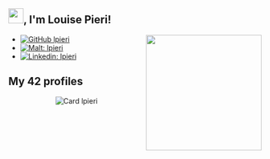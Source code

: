<h2><img src="https://media.giphy.com/media/MPxg9U887PS0B8XT4J/giphy.gif" width="30">, I'm Louise Pieri!</h2>

<img align='right' src="https://media.giphy.com/media/L1R1tvI9svkIWwpVYr/giphy.gif" width="230">
<!-- <img align='right' src="https://media.giphy.com/media/wr82LOt9GX2RXc5Zf2/giphy.gif" width="230"> -->


 - [![GitHub lpieri](https://img.shields.io/github/followers/lpieri?label=follow&style=social)](https://github.com/lpieri)
 - [![Malt: lpieri](https://img.shields.io/badge/Malt-lpieri-red?style=flat-square&logo=Malt&logoColor=white&link=https://www.malt.fr/profile/lpieri)](https://www.malt.fr/profile/lpieri)
 - [![Linkedin: lpieri](https://img.shields.io/badge/-lpieri-blue?style=flat-square&logo=Linkedin&logoColor=white&link=https://www.linkedin.com/in/lpieri/)](https://www.linkedin.com/in/lpieri/)

## My 42 profiles

<p align="center">
  <img alt="Card lpieri" src="https://1337-readme-xi.vercel.app/api/profile?cursus=42cursus&dark=true&email=hide&leet_logo=hide&login=lpieri" />
</p>
